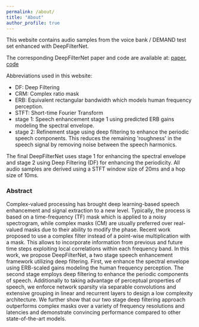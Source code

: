 ```yaml
---
permalink: /about/
title: "About"
author_profile: true
---
```


This website contains audio samples from the voice bank / DEMAND test set enhanced with DeepFilterNet.

The corresponding DeepFilterNet paper and code are available at: 
[paper](https://arxiv.org/pdf/2110.05588.pdf), [code](https://github.com/Rikorose/DeepFilterNet)

Abbreviations used in this website:

* DF: Deep Filtering
* CRM: Complex ratio mask
* ERB: Equivalent rectangular bandwidth which models human frequency perception.
* STFT: Short-time Fourier Transform
* stage 1: Speech enhancement stage 1 using predicted ERB gains modeling the spectral envelope.
* stage 2: Refinement stage using deep filtering to enhance the periodic speech components. This reduces the remaining 'roughness' in the speech signal by removing noise between the speech harmonics.

The final DeepFilterNet uses stage 1 for enhancing the spectral envelope and stage 2 using Deep Filtering (DF) for enhancing the periodicity.
All audio samples are derived using a STFT window size of 20ms and a hop size of 10ms.

### Abstract

Complex-valued processing has brought deep learning-based speech enhancement and signal extraction to a new level. Typically, the process is based on a time-frequency (TF) mask which is applied to a noisy spectrogram, while complex masks (CM) are usually preferred over real-valued masks due to their ability to modify the phase. Recent work proposed to use a complex filter instead of a point-wise multiplication with a mask. This allows to incorporate information from previous and future time steps exploiting local correlations within each frequency band. In this work, we propose DeepFilterNet, a two stage speech enhancement framework utilizing deep filtering. First, we enhance the spectral envelope using ERB-scaled gains modeling the human frequency perception. The second stage employs deep filtering to enhance the periodic components of speech. Additionally to taking advantage of perceptual properties of speech, we enforce network sparsity via separable convolutions and extensive grouping in linear and recurrent layers to design a low complexity architecture. We further show that our two stage deep filtering approach outperforms complex masks over a variety of frequency resolutions and latencies and demonstrate convincing performance compared to other state-of-the-art models.
